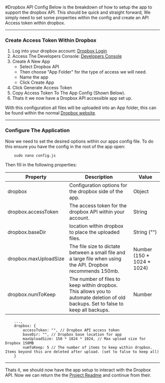 #Dropbox API Config
Below is the breakdown of how to setup the app to support the dropbox API. This should be quick and straight forward, We simply need to set some properties within the config and create an API Access token within dropbox.

---------------------------------------
### Create Access Token Within Dropbox
1. Log into your dropbox account:
    [Dropbox Login](https://www.dropbox.com)
2. Access The Developers Console:
    [Developers Console](https://www.dropbox.com/developers/apps)
3. Create A New App
    * Select Dropbox API
    * Then choose "App Folder" for the type of access we will need.
    * Name the app
    * Click Create App
4. Click Generate Access Token
5. Copy Access Token To The App Config (Shown Below).
6. Thats it we now have a Dropbox API accessible app set up.

With this configuration all files will be uploaded into an App folder, this can be found within the normal [Dropbox website](https://www.dropbox.com).


---------------------------------------
### Configure The Application
Now we need to set the desired options within our apps config file. To do this ensure you have the config in the root of the app open:

```
    sudo nano config.js
```

Then fill in the following properties:

| Property | Description | Value                 |
|----------|-------------|-----------------------|
| dropbox  | Configuration options for the dropbox side of the app. | Object  |
| dropbox.accessToken | The access token for the dropbox API within your account. | String |
| dropbox.baseDir | location within dropbox to place the uploaded files. | String ("") |
| dropbox.maxUploadSize  | The file size to dictate between a small file and a large file when using the API. Dropbox recommends 150mb. | Number (150 * 1024 * 1024) |
| dropbox.numToKeep | The number of files to keep within dropbox. This allows you to automate deletion of old backups. Set to false to keep all backups. | Number | Boolean (5) |

```
    ...,
    dropbox: {
        accessToken: "", // Dropbox API access token
        baseDir: "", // Dropbox base location for app
        maxUploadSize: 150 * 1024 * 1024, // Max upload size for Dropbox 150MB
        numToKeep: 5 // The number of items to keep within dropbox. Items beyond this are deleted after upload. (set to false to keep all)
    }
```
---------------------------------------
Thats it, we should now have the app setup to interact with the Dropbox API. Now we can return the the [Project Readme](https://github.com/craigpryde/server-backup-app) and continue from their.